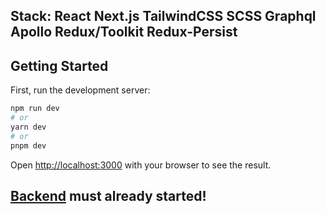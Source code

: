 ## Stack: React Next.js TailwindCSS SCSS Graphql Apollo Redux/Toolkit Redux-Persist

## Getting Started

First, run the development server:

```bash
npm run dev
# or
yarn dev
# or
pnpm dev
```

Open [http://localhost:3000](http://localhost:3000) with your browser to see the result.

## [Backend](https://github.com/blinovvvvvv/apple-store-copy/tree/main/server) must already started!
